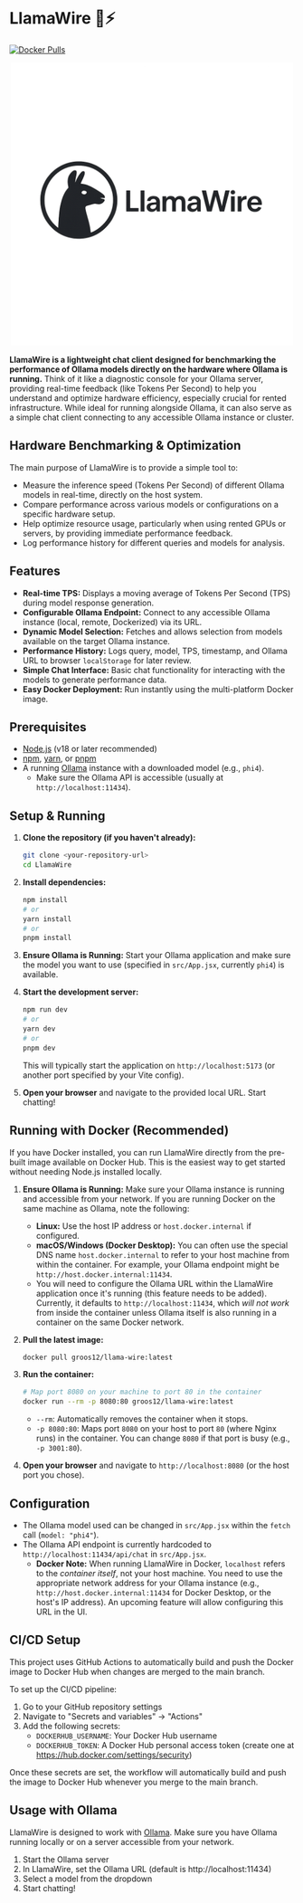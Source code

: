 # LlamaWire 🦙⚡️

[![Docker Pulls](https://img.shields.io/docker/pulls/groos12/llama-wire.svg)](https://hub.docker.com/r/groos12/llama-wire)

<p align="center"><img src="public/dark-logo.png" alt="LlamaWire Logo" width="500"></p>

**LlamaWire is a lightweight chat client designed for benchmarking the performance of Ollama models directly on the hardware where Ollama is running.** Think of it like a diagnostic console for your Ollama server, providing real-time feedback (like Tokens Per Second) to help you understand and optimize hardware efficiency, especially crucial for rented infrastructure. While ideal for running alongside Ollama, it can also serve as a simple chat client connecting to any accessible Ollama instance or cluster.

## Hardware Benchmarking & Optimization

The main purpose of LlamaWire is to provide a simple tool to:
*   Measure the inference speed (Tokens Per Second) of different Ollama models in real-time, directly on the host system.
*   Compare performance across various models or configurations on a specific hardware setup.
*   Help optimize resource usage, particularly when using rented GPUs or servers, by providing immediate performance feedback.
*   Log performance history for different queries and models for analysis.

## Features

*   **Real-time TPS:** Displays a moving average of Tokens Per Second (TPS) during model response generation.
*   **Configurable Ollama Endpoint:** Connect to any accessible Ollama instance (local, remote, Dockerized) via its URL.
*   **Dynamic Model Selection:** Fetches and allows selection from models available on the target Ollama instance.
*   **Performance History:** Logs query, model, TPS, timestamp, and Ollama URL to browser `localStorage` for later review.
*   **Simple Chat Interface:** Basic chat functionality for interacting with the models to generate performance data.
*   **Easy Docker Deployment:** Run instantly using the multi-platform Docker image.

## Prerequisites

*   [Node.js](https://nodejs.org/) (v18 or later recommended)
*   [npm](https://www.npmjs.com/), [yarn](https://yarnpkg.com/), or [pnpm](https://pnpm.io/)
*   A running [Ollama](https://ollama.com/) instance with a downloaded model (e.g., `phi4`).
    *   Make sure the Ollama API is accessible (usually at `http://localhost:11434`).

## Setup & Running

1.  **Clone the repository (if you haven't already):**
    ```bash
    git clone <your-repository-url>
    cd LlamaWire
    ```

2.  **Install dependencies:**
    ```bash
    npm install
    # or
    yarn install
    # or
    pnpm install
    ```

3.  **Ensure Ollama is Running:**
    Start your Ollama application and make sure the model you want to use (specified in `src/App.jsx`, currently `phi4`) is available.

4.  **Start the development server:**
    ```bash
    npm run dev
    # or
    yarn dev
    # or
    pnpm dev
    ```
    This will typically start the application on `http://localhost:5173` (or another port specified by your Vite config).

5.  **Open your browser** and navigate to the provided local URL. Start chatting!

## Running with Docker (Recommended)

If you have Docker installed, you can run LlamaWire directly from the pre-built image available on Docker Hub. This is the easiest way to get started without needing Node.js installed locally.

1.  **Ensure Ollama is Running:**
    Make sure your Ollama instance is running and accessible from your network. If you are running Docker on the same machine as Ollama, note the following:
    *   **Linux:** Use the host IP address or `host.docker.internal` if configured.
    *   **macOS/Windows (Docker Desktop):** You can often use the special DNS name `host.docker.internal` to refer to your host machine from within the container. For example, your Ollama endpoint might be `http://host.docker.internal:11434`.
    *   You will need to configure the Ollama URL within the LlamaWire application once it's running (this feature needs to be added). Currently, it defaults to `http://localhost:11434`, which *will not work* from inside the container unless Ollama itself is also running in a container on the same Docker network.

2.  **Pull the latest image:**
    ```bash
    docker pull groos12/llama-wire:latest
    ```

3.  **Run the container:**
    ```bash
    # Map port 8080 on your machine to port 80 in the container
    docker run --rm -p 8080:80 groos12/llama-wire:latest
    ```
    *   `--rm`: Automatically removes the container when it stops.
    *   `-p 8080:80`: Maps port `8080` on your host to port `80` (where Nginx runs) in the container. You can change `8080` if that port is busy (e.g., `-p 3001:80`).

4.  **Open your browser** and navigate to `http://localhost:8080` (or the host port you chose).

## Configuration

*   The Ollama model used can be changed in `src/App.jsx` within the `fetch` call (`model: "phi4"`).
*   The Ollama API endpoint is currently hardcoded to `http://localhost:11434/api/chat` in `src/App.jsx`.
    *   **Docker Note:** When running LlamaWire in Docker, `localhost` refers to the *container itself*, not your host machine. You need to use the appropriate network address for your Ollama instance (e.g., `http://host.docker.internal:11434` for Docker Desktop, or the host's IP address). An upcoming feature will allow configuring this URL in the UI.

## CI/CD Setup

This project uses GitHub Actions to automatically build and push the Docker image to Docker Hub when changes are merged to the main branch.

To set up the CI/CD pipeline:

1. Go to your GitHub repository settings
2. Navigate to "Secrets and variables" → "Actions"
3. Add the following secrets:
   - `DOCKERHUB_USERNAME`: Your Docker Hub username
   - `DOCKERHUB_TOKEN`: A Docker Hub personal access token (create one at https://hub.docker.com/settings/security)

Once these secrets are set, the workflow will automatically build and push the image to Docker Hub whenever you merge to the main branch.

## Usage with Ollama

LlamaWire is designed to work with [Ollama](https://ollama.ai/). Make sure you have Ollama running locally or on a server accessible from your network.

1. Start the Ollama server
2. In LlamaWire, set the Ollama URL (default is http://localhost:11434)
3. Select a model from the dropdown
4. Start chatting!
